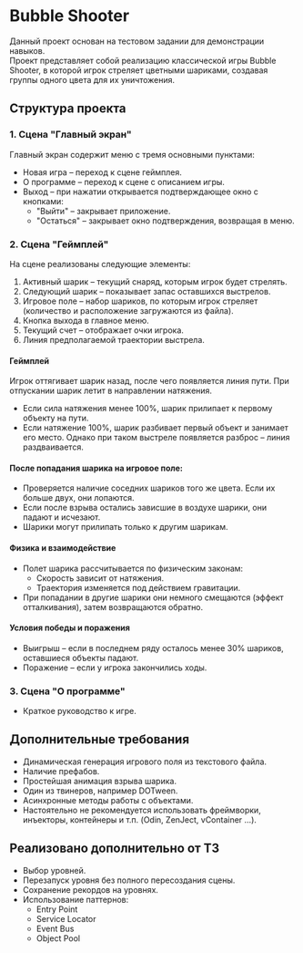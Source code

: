 # Bubble Shooter

Данный проект основан на тестовом задании для демонстрации навыков.  
Проект представляет собой реализацию классической игры Bubble Shooter, в которой игрок стреляет цветными шариками, создавая группы одного цвета для их уничтожения.  

## Структура проекта

### 1. Сцена "Главный экран"
Главный экран содержит меню с тремя основными пунктами:
- Новая игра – переход к сцене геймплея.
- О программе – переход к сцене с описанием игры.
- Выход – при нажатии открывается подтверждающее окно с кнопками:
  - "Выйти" – закрывает приложение.
  - "Остаться" – закрывает окно подтверждения, возвращая в меню.

### 2. Сцена "Геймплей"
На сцене реализованы следующие элементы:
1. Активный шарик – текущий снаряд, которым игрок будет стрелять.
2. Следующий шарик – показывает запас оставшихся выстрелов.
3. Игровое поле – набор шариков, по которым игрок стреляет (количество и расположение загружаются из файла).
4. Кнопка выхода в главное меню.
5. Текущий счет – отображает очки игрока.
6. Линия предполагаемой траектории выстрела.

#### Геймплей
Игрок оттягивает шарик назад, после чего появляется линия пути. При отпускании шарик летит в направлении натяжения.
- Если сила натяжения менее 100%, шарик прилипает к первому объекту на пути.
- Если натяжение 100%, шарик разбивает первый объект и занимает его место. Однако при таком выстреле появляется разброс – линия раздваивается.

#### После попадания шарика на игровое поле:
- Проверяется наличие соседних шариков того же цвета. Если их больше двух, они лопаются.
- Если после взрыва остались зависшие в воздухе шарики, они падают и исчезают.
- Шарики могут прилипать только к другим шарикам.

#### Физика и взаимодействие
- Полет шарика рассчитывается по физическим законам:
  - Скорость зависит от натяжения.
  - Траектория изменяется под действием гравитации.
- При попадании в другие шарики они немного смещаются (эффект отталкивания), затем возвращаются обратно.

#### Условия победы и поражения
- Выигрыш – если в последнем ряду осталось менее 30% шариков, оставшиеся объекты падают.
- Поражение – если у игрока закончились ходы.

### 3. Сцена "О программе"
- Краткое руководство к игре.

## Дополнительные требования
- Динамическая генерация игрового поля из текстового файла.
- Наличие префабов.
- Простейшая анимация взрыва шарика.
- Один из твинеров, например DOTween.
- Асинхронные методы работы с объектами.
- Настоятельно не рекомендуется использовать фреймворки, инъекторы, контейнеры и т.п. (Odin, ZenJect, vContainer …).

## Реализовано дополнительно от ТЗ
- Выбор уровней.
- Перезапуск уровня без полного пересоздания сцены.
- Сохранение рекордов на уровнях.
- Использование паттернов:
  - Entry Point
  - Service Locator
  - Event Bus
  - Object Pool
